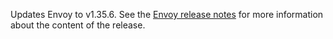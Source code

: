 Updates Envoy to v1.35.6. See the [Envoy release notes](https://www.envoyproxy.io/docs/envoy/v1.35.6/version_history/v1.35/v1.35.6) for more information about the content of the release.

